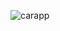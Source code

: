 ![carapp](https://user-images.githubusercontent.com/71450268/132531691-cdd06fe9-594e-47e8-a4b5-6786cfe7b977.png)
